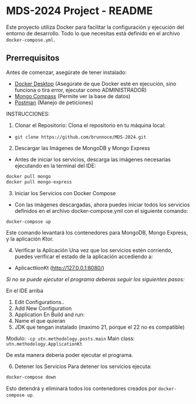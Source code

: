 # MDS-2024 Project - README

Este proyecto utiliza Docker para facilitar la configuración y ejecución del entorno de desarrollo. Todo lo que necesitas está definido en el archivo `docker-compose.yml`.

## Prerrequisitos

Antes de comenzar, asegúrate de tener instalado:

- [Docker Desktop](https://www.docker.com/products/docker-desktop) (Asegúrate de que Docker esté en ejecución, sino funciona o tira error, ejecutar como ADMINISTRADOR)
- [Mongo Compass](https://www.mongodb.com/products/tools/compass) (Permite ver la base de datos)
- [Postman](https://www.postman.com/downloads/) (Manejo de peticiones)

INSTRUCCIONES:

1. Clonar el Repositorio:
Clona el repositorio en tu máquina local:
- `git clone https://github.com/brunnoce/MDS-2024.git`

2. Descargar las Imágenes de MongoDB y Mongo Express
- Antes de iniciar los servicios, descarga las imágenes necesarias ejecutando en la terminal del IDE:
```bash
docker pull mongo
docker pull mongo-express
```
3. Iniciar los Servicios con Docker Compose
- Con las imágenes descargadas, ahora puedes iniciar todos los servicios definidos en el archivo docker-compose.yml con el siguiente comando:
```bash
docker-compose up
```
Este comando levantará los contenedores para MongoDB, Mongo Express, y la aplicación Ktor.

4. Verificar la Aplicación
Una vez que los servicios estén corriendo, puedes verificar el estado de la aplicación accediendo a:
- AplicacttionKt (http://127.0.0.1:8080/)

*Si no se puede ejecutar el programa deberas seguir los siguientes pasos:*

En el IDE arriba
1. Edit Configurations..
2. Add New Configuration
3. Application
En Build and run:
1. Name el que quieran
2. JDK que tengan instalado (maximo 21, porque el 22 no es compatible)

Modulo: `-cp utn.methodology.posts.main`
Main class: `utn.methodology.ApplicationKt`

De esta manera deberia poder ejecutar el programa.

6. Detener los Servicios
Para detener los servicios ejecuta:
```bash
docker-compose down
```
Esto detendrá y eliminará todos los contenedores creados por `docker-compose up`.

